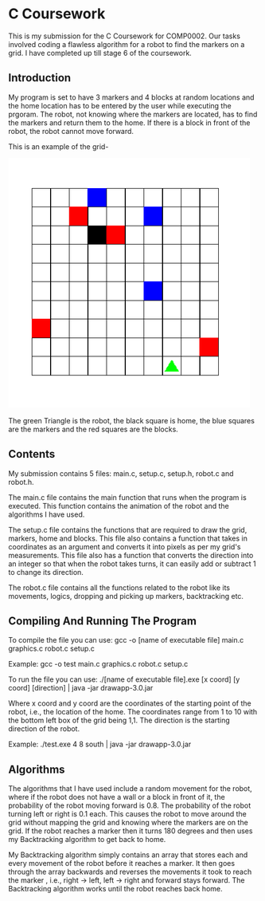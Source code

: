
# C Coursework

This is my submission for the C Coursework for COMP0002. Our tasks involved coding a flawless algorithm for a robot to find the markers on a grid. I have completed up till stage 6 of the coursework.

## Introduction

My program is set to have 3 markers and 4 blocks at random locations and the home location has to be entered by the user while executing the prgoram. The robot, not knowing where the markers are located, has to find the markers and return them to the home. If there is a block in front of the robot, the robot cannot move forward.

This is an example of the grid-

![Example Photo of my Grid](<Example Photo of my Grid.png>)

The green Triangle is the robot, the black square is home, the blue squares are the markers and the red squares are the blocks.

## Contents

My submission contains 5 files: main.c, setup.c, setup.h, robot.c and robot.h.

The main.c file contains the main function that runs when the program is executed. This function contains the animation of the robot and the algorithms I have used.

The setup.c file contains the functions that are required to draw the grid, markers, home and blocks. This file also contains a function that takes in coordinates as an argument and converts it into pixels as per my grid's measurements. This file also has a function that converts the direction into an integer so that when the robot takes turns, it can easily add or subtract 1 to change its direction.

The robot.c file contains all the functions related to the robot like its movements, logics, dropping and picking up markers, backtracking etc.

## Compiling And Running The Program

To compile the file you can use: gcc -o [name of executable file] main.c graphics.c robot.c setup.c

Example: gcc -o test main.c graphics.c robot.c setup.c

To run the file you can use: ./[name of executable file].exe [x coord] [y coord] [direction] | java -jar drawapp-3.0.jar

Where x coord and y coord are the coordinates of the starting point of the robot, i.e., the location of the home. The coordinates range from 1 to 10 with the bottom left box of the grid being 1,1. The direction is the starting direction of the robot.

Example: ./test.exe 4 8 south | java -jar drawapp-3.0.jar

## Algorithms

The algorithms that I have used include a random movement for the robot, where if the robot does not have a wall or a block in front of it, the probability of the robot moving forward is 0.8. The probability of the robot turning left or right is 0.1 each. This causes the robot to move around the grid without mapping the grid and knowing where the markers are on the grid. If the robot reaches a marker then it turns 180 degrees and then uses my Backtracking algorithm to get back to home.

My Backtracking algorithm simply contains an array that stores each and every movement of the robot before it reaches a marker. It then goes through the array backwards and reverses the movements it took to reach the marker , i.e., right -> left, left -> right and forward stays forward. The Backtracking algorithm works until the robot reaches back home.

